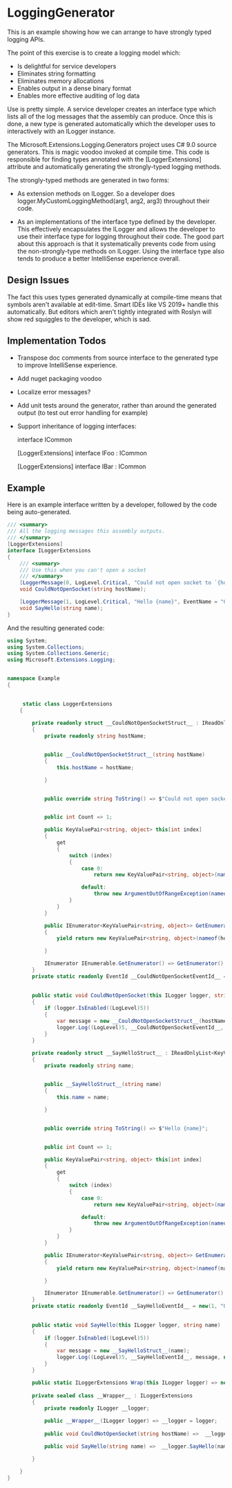 ﻿# LoggingGenerator

This is an example showing how we can arrange to have strongly typed logging APIs.

The point of this exercise is to create a logging model which:

* Is delightful for service developers
* Eliminates string formatting
* Eliminates memory allocations
* Enables output in a dense binary format
* Enables more effective auditing of log data

Use is pretty simple. A service developer creates an interface type which lists all of the log messages that the assembly can produce.
Once this is done, a new type is generated automatically which the developer uses to interactively with an ILogger instance. 

The Microsoft.Extensions.Logging.Generators project uses C# 9.0 source generators. This is magic voodoo invoked at compile time. This code is
responsible for finding types annotated with the [LoggerExtensions] attribute and automatically generating the strongly-typed
logging methods.

The strongly-typed methods are generated in two forms:

* As extension methods on ILogger. So a developer does logger.MyCustomLoggingMethod(arg1, arg2, arg3) throughout their code.

* As an implementations of the interface type defined by the developer. This effectively encapsulates the ILogger and allows
the developer to use their interface type for logging throughout their code. The good part about this approach is that it 
systematically prevents code from using the non-strongly-type methods on ILogger. Using the interface type also tends to
produce a better IntelliSense experience overall.

## Design Issues

The fact this uses types generated dynamically at compile-time means
that symbols aren't available at edit-time. Smart IDEs like VS 2019+
handle this automatically. But editors which aren't tightly integrated
with Roslyn will show red squiggles to the developer, which is sad.

## Implementation Todos

* Transpose doc comments from source interface to the generated type to improve IntelliSense experience.
* Add nuget packaging voodoo
* Localize error messages?
* Add unit tests around the generator, rather than around the generated output (to test out error handling for example)
* Support inheritance of logging interfaces:

    interface ICommon

    [LoggerExtensions]
    interface IFoo : ICommon

    [LoggerExtensions]
    interface IBar : ICommon

## Example

Here is an example interface written by a developer, followed by the code being auto-generated.

```csharp
/// <summary>
/// All the logging messages this assembly outputs.
/// </summary>
[LoggerExtensions]
interface ILoggerExtensions
{
    /// <summary>
    /// Use this when you can't open a socket
    /// </summary>
    [LoggerMessage(0, LogLevel.Critical, "Could not open socket to `{hostName}`")]
    void CouldNotOpenSocket(string hostName);

    [LoggerMessage(1, LogLevel.Critical, "Hello {name}", EventName = "Override")]
    void SayHello(string name);
}
```

And the resulting generated code:


```csharp
using System;
using System.Collections;
using System.Collections.Generic;
using Microsoft.Extensions.Logging;


namespace Example
{

    
     static class LoggerExtensions
    {
        
        private readonly struct __CouldNotOpenSocketStruct__ : IReadOnlyList<KeyValuePair<string, object>>
        {
            private readonly string hostName;


            public __CouldNotOpenSocketStruct__(string hostName)
            {
                this.hostName = hostName;

            }


            public override string ToString() => $"Could not open socket to `{hostName}`";


            public int Count => 1;

            public KeyValuePair<string, object> this[int index]
            {
                get
                {
                    switch (index)
                    {
                        case 0:
                            return new KeyValuePair<string, object>(nameof(hostName), hostName);

                        default:
                            throw new ArgumentOutOfRangeException(nameof(index));
                    }
                }
            }

            public IEnumerator<KeyValuePair<string, object>> GetEnumerator()
            {
                yield return new KeyValuePair<string, object>(nameof(hostName), hostName);

            }

            IEnumerator IEnumerable.GetEnumerator() => GetEnumerator();
        }
        private static readonly EventId __CouldNotOpenSocketEventId__ = new(0, nameof(CouldNotOpenSocket));

        
        public static void CouldNotOpenSocket(this ILogger logger, string hostName)
        {
            if (logger.IsEnabled((LogLevel)5))
            {
                var message = new __CouldNotOpenSocketStruct__(hostName);
                logger.Log((LogLevel)5, __CouldNotOpenSocketEventId__, message, null, (s, _) => s.ToString());
            }
        }

        private readonly struct __SayHelloStruct__ : IReadOnlyList<KeyValuePair<string, object>>
        {
            private readonly string name;


            public __SayHelloStruct__(string name)
            {
                this.name = name;

            }


            public override string ToString() => $"Hello {name}";


            public int Count => 1;

            public KeyValuePair<string, object> this[int index]
            {
                get
                {
                    switch (index)
                    {
                        case 0:
                            return new KeyValuePair<string, object>(nameof(name), name);

                        default:
                            throw new ArgumentOutOfRangeException(nameof(index));
                    }
                }
            }

            public IEnumerator<KeyValuePair<string, object>> GetEnumerator()
            {
                yield return new KeyValuePair<string, object>(nameof(name), name);

            }

            IEnumerator IEnumerable.GetEnumerator() => GetEnumerator();
        }
        private static readonly EventId __SayHelloEventId__ = new(1, "Override");

        
        public static void SayHello(this ILogger logger, string name)
        {
            if (logger.IsEnabled((LogLevel)5))
            {
                var message = new __SayHelloStruct__(name);
                logger.Log((LogLevel)5, __SayHelloEventId__, message, null, (s, _) => s.ToString());
            }
        }

        public static ILoggerExtensions Wrap(this ILogger logger) => new __Wrapper__(logger);
        
        private sealed class __Wrapper__ : ILoggerExtensions
        {
            private readonly ILogger __logger;

            public __Wrapper__(ILogger logger) => __logger = logger;
            
            public void CouldNotOpenSocket(string hostName) =>  __logger.CouldNotOpenSocket(hostName);

            public void SayHello(string name) =>  __logger.SayHello(name);

        }

    }
}
```

